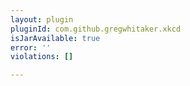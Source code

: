 ```yaml
---
layout: plugin
pluginId: com.github.gregwhitaker.xkcd
isJarAvailable: true
error: ''
violations: []

---
```

